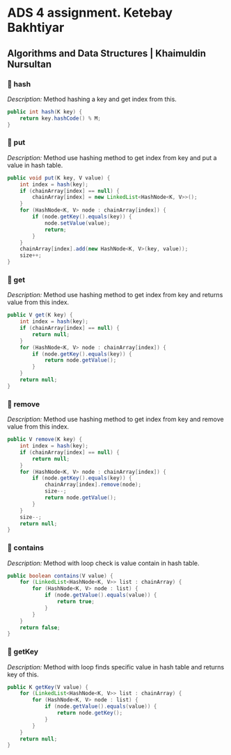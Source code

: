 # ADS 4 assignment. Ketebay Bakhtiyar
## Algorithms and Data Structures | Khaimuldin Nursultan
### 🎁 hash
*Description:* Method hashing a key and get index from this.
```java
public int hash(K key) {
    return key.hashCode() % M;
}
```

### 🎁 put
*Description:* Method use hashing method to get index from key and put a value in hash table.
```java
public void put(K key, V value) {
    int index = hash(key);
    if (chainArray[index] == null) {
        chainArray[index] = new LinkedList<HashNode<K, V>>();
    }
    for (HashNode<K, V> node : chainArray[index]) {
        if (node.getKey().equals(key)) {
            node.setValue(value);
            return;
        }
    }
    chainArray[index].add(new HashNode<K, V>(key, value));
    size++;
}
```

### 🎁 get
*Description:* Method use hashing method to get index from key and returns value from this index.
```java
public V get(K key) {
    int index = hash(key);
    if (chainArray[index] == null) {
        return null;
    }
    for (HashNode<K, V> node : chainArray[index]) {
        if (node.getKey().equals(key)) {
            return node.getValue();
        }
    }
    return null;
}
```

### 🎁 remove
*Description:* Method use hashing method to get index from key and remove value from this index.
```java
public V remove(K key) {
    int index = hash(key);
    if (chainArray[index] == null) {
        return null;
    }
    for (HashNode<K, V> node : chainArray[index]) {
        if (node.getKey().equals(key)) {
            chainArray[index].remove(node);
            size--;
            return node.getValue();
        }
    }
    size--;
    return null;
}
```

### 🎁 contains
*Description:* Method with loop check is value contain in hash table.
```java
public boolean contains(V value) {
    for (LinkedList<HashNode<K, V>> list : chainArray) {
        for (HashNode<K, V> node : list) {
            if (node.getValue().equals(value)) {
                return true;
            }
        }
    }
    return false;
}
```

### 🎁 getKey
*Description:* Method with loop finds specific value in hash table and returns key of this.
```java
public K getKey(V value) {
    for (LinkedList<HashNode<K, V>> list : chainArray) {
        for (HashNode<K, V> node : list) {
            if (node.getValue().equals(value)) {
                return node.getKey();
            }
        }
    }
    return null;
}
```









